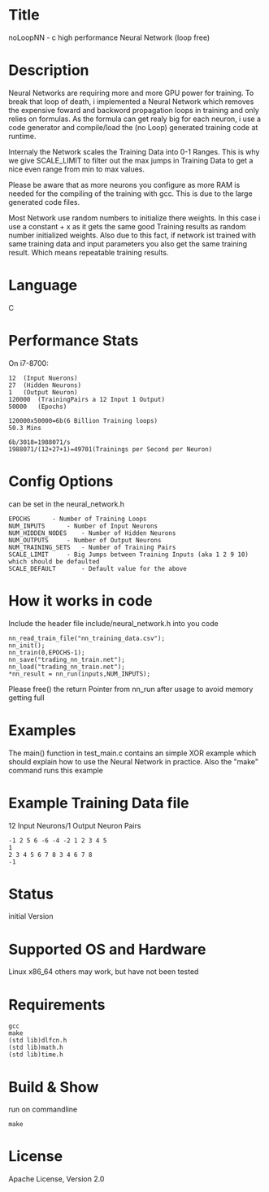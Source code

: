 # Title
noLoopNN - c high performance Neural Network (loop free)

# Description

Neural Networks are requiring more and more GPU power for training. 
To break that loop of death, i implemented a Neural Network which removes
the expensive foward and backword propagation loops in training and only 
relies on formulas. As the formula can get realy big for each neuron, i
use a code generator and compile/load the (no Loop) generated training code
at runtime.

Internaly the Network scales the Training Data into 0-1 Ranges. This is why
we give SCALE_LIMIT to filter out the max jumps in Training Data to get a nice
even range from min to max values.

Please be aware that as more neurons you configure as more RAM is needed for the
compiling of the training with gcc. This is due to the large generated code files.

Most Network use random numbers to initialize there weights. In this case i use
a constant + x as it gets the same good Training results as random number initialized
weights. Also due to this fact, if network ist trained with same training data and 
input parameters you also get the same training result. Which means repeatable training
results.

# Language

C

# Performance Stats

On i7-8700:

```
12 	(Input Nuerons)
27 	(Hidden Neurons)
1  	(Output Neuron)
120000  (TrainingPairs a 12 Input 1 Output)
50000	(Epochs)

120000x50000=6b(6 Billion Training loops)
50.3 Mins

6b/3018=1988071/s
1988071/(12+27+1)=49701(Trainings per Second per Neuron)
```

# Config Options

can be set in the neural_network.h
```
EPOCHS		- Number of Training Loops
NUM_INPUTS		- Number of Input Neurons
NUM_HIDDEN_NODES	- Number of Hidden Neurons
NUM_OUTPUTS		- Number of Output Neurons
NUM_TRAINING_SETS	- Number of Training Pairs
SCALE_LIMIT		- Big Jumps between Training Inputs (aka 1 2 9 10) which should be defaulted 
SCALE_DEFAULT		- Default value for the above
```

# How it works in code

Include the header file include/neural_network.h into you code

```
nn_read_train_file("nn_training_data.csv");
nn_init();
nn_train(0,EPOCHS-1);
nn_save("trading_nn_train.net");
nn_load("trading_nn_train.net");
*nn_result = nn_run(inputs,NUM_INPUTS);
```

Please free() the return Pointer from nn_run after usage to avoid memory getting full

# Examples

The main() function in test_main.c contains an simple XOR example 
which should explain how to use the Neural Network in practice. Also the "make" command runs
this example 

# Example Training Data file

12 Input Neurons/1 Output Neuron Pairs

```
-1 2 5 6 -6 -4 -2 1 2 3 4 5
1
2 3 4 5 6 7 8 3 4 6 7 8
-1
```

# Status

initial Version

# Supported OS and Hardware

Linux x86_64
others may work, but have not been tested

# Requirements

```
gcc
make
(std lib)dlfcn.h
(std lib)math.h
(std lib)time.h
```

# Build & Show

run on commandline

```
make
```

# License

Apache License, Version 2.0
